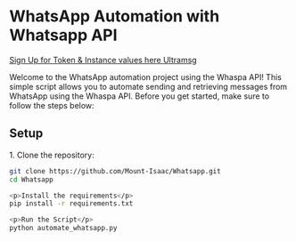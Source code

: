 <h1>WhatsApp Automation with Whatsapp API</h1>
<a href="https://docs.ultramsg.com">Sign Up for Token & Instance values here Ultramsg</a>

<p>Welcome to the WhatsApp automation project using the Whaspa API! This simple script allows you to automate sending and retrieving messages from WhatsApp using the Whaspa API. Before you get started, make sure to follow the steps below:</p>

<h2>Setup</h2>

<p>1. Clone the repository:</p>

```bash
git clone https://github.com/Mount-Isaac/Whatsapp.git
cd Whatsapp

<p>Install the requirements</p>
pip install -r requirements.txt

<p>Run the Script</p>
python automate_whatsapp.py

